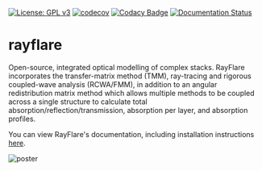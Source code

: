 [![License: GPL v3](https://img.shields.io/badge/License-GPLv3-blue.svg)](https://www.gnu.org/licenses/gpl-3.0)
[![codecov](https://codecov.io/gh/qpv-research-group/rayflare/branch/devel/graph/badge.svg)](https://codecov.io/gh/qpv-research-group/rayflare)
[![Codacy Badge](https://app.codacy.com/project/badge/Grade/7ff9180e5f7a460192440895d823ff15)](https://www.codacy.com/gh/qpv-research-group/rayflare?utm_source=github.com&amp;utm_medium=referral&amp;utm_content=qpv-research-group/rayflare&amp;utm_campaign=Badge_Grade)
[![Documentation Status](https://readthedocs.org/projects/rayflare/badge/?version=latest)](https://rayflare.readthedocs.io/en/latest/?badge=latest)

# rayflare
Open-source, integrated optical modelling of complex stacks. RayFlare incorporates the transfer-matrix method (TMM), 
ray-tracing and rigorous coupled-wave analysis (RCWA/FMM), in addition to an angular redistribution matrix method which allows multiple 
methods to be coupled across a single structure to calculate total absorption/reflection/transmission, absorption per 
layer, and absorption profiles. 

You can view RayFlare's documentation, including installation instructions [here](https://rayflare.readthedocs.io/en/latest/).

![poster](poster.png "RayFlare poster")
